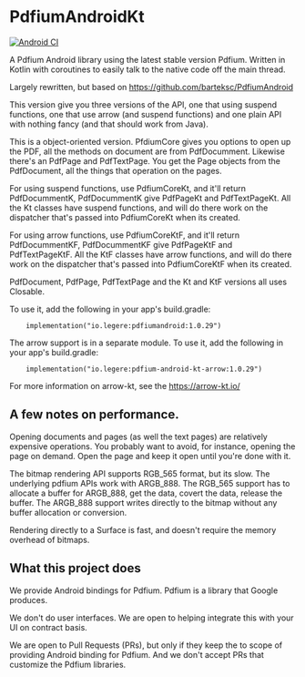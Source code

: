 # PdfiumAndroidKt

[![Android CI](https://github.com/johngray1965/PdfiumAndroidKt/actions/workflows/android.yml/badge.svg)](https://github.com/johngray1965/PdfiumAndroidKt/actions/workflows/android.yml)

A Pdfium Android library using the latest stable version Pdfium.  Written in Kotlin with coroutines to easily talk to the native code off the main thread.

Largely rewritten, but based on https://github.com/barteksc/PdfiumAndroid

This version give you three versions of the API, one that using suspend functions, one that use arrow (and suspend functions) and one plain API with nothing fancy (and that should work from Java).

This is a object-oriented version.   PfdiumCore gives you options to open up the PDF, all the methods on document are from PdfDocumment.   Likewise there's an PdfPage and PdfTextPage.   You get the Page objects from the PdfDocument, all the things that operation on the pages.   

For using suspend functions, use PdfiumCoreKt, and it'll return PdfDocummentK,  PdfDocummentK give PdfPageKt and PdfTextPageKt.   All the  <Blah>Kt classes have suspend functions, and will do there work on the dispatcher that's passed into PdfiumCoreKt when its created.

For using arrow functions, use PdfiumCoreKtF, and it'll return PdfDocummentKF,  PdfDocummentKF give PdfPageKtF and PdfTextPageKtF.   All the  <Blah>KtF classes have arrow functions, and will do there work on the dispatcher that's passed into PdfiumCoreKtF when its created.
  
PdfDocument, PdfPage, PdfTextPage and the Kt and KtF versions all uses Closable.

To use it, add the following in your app's build.gradle:
```
    implementation("io.legere:pdfiumandroid:1.0.29")
```

The arrow support is in a separate module.  To use it, add the following in your app's build.gradle:
```
    implementation("io.legere:pdfium-android-kt-arrow:1.0.29")
```
For more information on arrow-kt, see the https://arrow-kt.io/

## A few notes on performance.

Opening documents and pages (as well the text pages) are relatively expensive operations. You probably want to avoid, for instance, opening the page on demand.  Open the page and keep it open until you're done with it.

The bitmap rendering API supports RGB_565 format, but its slow.  The underlying pdfium APIs work with ARGB_888. The RGB_565 support has to allocate a buffer for ARGB_888, get the data, covert the data, release the buffer.  The ARGB_888 support writes directly to the bitmap without any buffer allocation or conversion.

Rendering directly to a Surface is fast, and doesn't require the memory overhead of bitmaps.

## What this project does

We provide Android bindings for Pdfium.  Pdfium is a library that Google produces.

We don't do user interfaces.   We are open to helping integrate this with your UI on contract basis.

We are open to Pull Requests (PRs), but only if they keep the to scope of providing Android binding for Pdfium.   And we don't accept PRs that customize the Pdfium libraries.